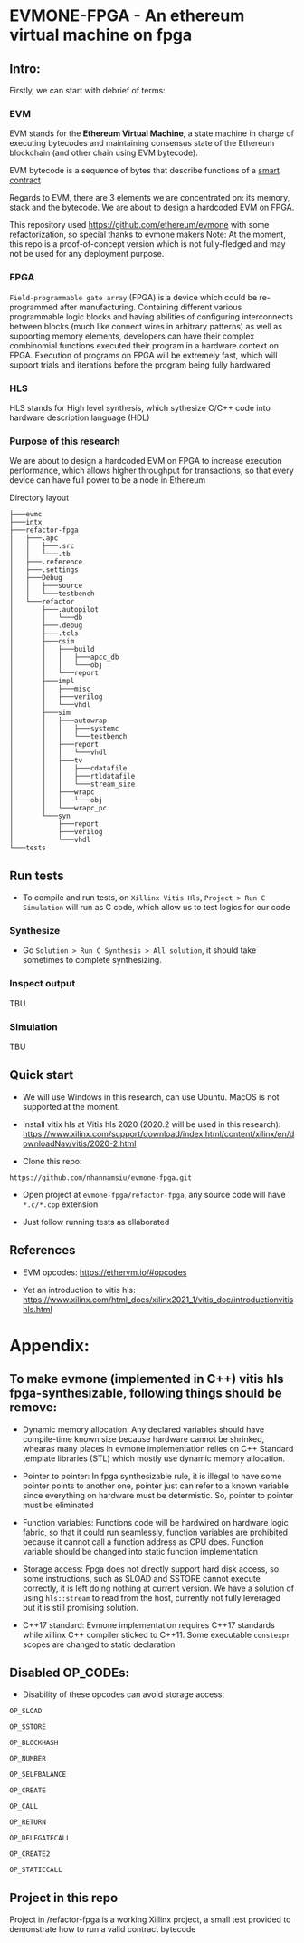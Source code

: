 
# EVMONE-FPGA - An ethereum virtual machine on fpga

## Intro:

Firstly, we can start with debrief of terms:

### EVM

EVM stands for the **Ethereum Virtual Machine**, a state machine in charge of executing bytecodes and maintaining consensus state of the Ethereum blockchain (and other chain using EVM bytecode).

EVM bytecode is a sequence of bytes that describe functions of a [smart contract](https://en.wikipedia.org/wiki/Smart_contract)

Regards to EVM, there are 3 elements we are concentrated on: its memory, stack and the bytecode.
We are about to design a hardcoded EVM on FPGA.

This repository used https://github.com/ethereum/evmone with some refactorization, so special thanks to evmone makers
Note: At the moment, this repo is a proof-of-concept version which is not fully-fledged and may not be used for any deployment purpose.

### FPGA

``Field-programmable gate array`` (FPGA) is a device which could be re-programmed after manufacturing. Containing different various programmable logic blocks and having abilities of configuring interconnects between blocks (much like connect wires in arbitrary patterns) as well as supporting memory elements, developers can have their complex combinomial functions executed their program in a hardware context on FPGA. Execution of programs on FPGA will be extremely fast, which will support trials and iterations before the program being fully hardwared

### HLS

HLS stands for High level synthesis, which sythesize C/C++ code into hardware description language (HDL)

### Purpose of this research

We are about to design a hardcoded EVM on FPGA to increase execution performance, which allows higher throughput for transactions, so that every device can have full power to be a node in Ethereum

Directory layout

```
├───evmc
├───intx
├───refactor-fpga
│   ├───.apc
│   │   ├───.src
│   │   └───.tb
│   ├───.reference
│   ├───.settings
│   ├───Debug
│   │   ├───source
│   │   └───testbench
│   └───refactor
│       ├───.autopilot
│       │   └───db
│       ├───.debug
│       ├───.tcls
│       ├───csim
│       │   ├───build
│       │   │   ├───apcc_db
│       │   │   └───obj
│       │   └───report
│       ├───impl
│       │   ├───misc
│       │   ├───verilog
│       │   └───vhdl
│       ├───sim
│       │   ├───autowrap
│       │   │   ├───systemc
│       │   │   └───testbench
│       │   ├───report
│       │   │   └───vhdl
│       │   ├───tv
│       │   │   ├───cdatafile
│       │   │   ├───rtldatafile
│       │   │   └───stream_size
│       │   ├───wrapc
│       │   │   └───obj
│       │   └───wrapc_pc
│       └───syn
│           ├───report
│           ├───verilog
│           └───vhdl
└───tests
```

## Run tests

- To compile and run tests, on ``Xillinx Vitis Hls``, ``Project > Run C Simulation`` will run as C code, which allow us to test logics for our code

### Synthesize

- Go ``Solution > Run C Synthesis > All solution``, it should take sometimes to complete synthesizing. 

### Inspect output

TBU

### Simulation

TBU

## Quick start

- We will use Windows in this research, can use Ubuntu. MacOS is not supported at the moment.

- Install vitix hls at Vitis hls 2020 (2020.2 will be used in this research): https://www.xilinx.com/support/download/index.html/content/xilinx/en/downloadNav/vitis/2020-2.html

- Clone this repo: 

```
https://github.com/nhannamsiu/evmone-fpga.git
```

- Open project at ``evmone-fpga/refactor-fpga``, any source code will have ``*.c/*.cpp`` extension

- Just follow running tests as ellaborated 

## References

- EVM opcodes: https://ethervm.io/#opcodes

- Yet an introduction to vitis hls: https://www.xilinx.com/html_docs/xilinx2021_1/vitis_doc/introductionvitishls.html


# Appendix:

## To make evmone (implemented in C++) vitis hls fpga-synthesizable, following things should be remove:

- Dynamic memory allocation: Any declared variables should have compile-time known size because hardware cannot be shrinked, whearas many places in evmone implementation relies on C++ Standard template libraries (STL) which mostly use dynamic memory allocation.

- Pointer to pointer: In fpga synthesizable rule, it is illegal to have some pointer points to another one, pointer just can refer to a known variable since everything on hardware must be determistic. So, pointer to pointer must be eliminated

- Function variables: Functions code will be hardwired on hardware logic fabric, so that it could run seamlessly, function variables are prohibited because it cannot call a function address as CPU does. Function variable should be changed into static function implementation

- Storage access: Fpga does not directly support hard disk access, so some instructions, such as SLOAD and SSTORE cannot execute correctly, it is left doing nothing at current version. We have a solution of using ``hls::stream`` to read from the host, currently not fully leveraged but it is still promising solution.

- C++17 standard: Evmone implementation requires C++17 standards while xillinx C++ compiler sticked to C++11. Some executable ``constexpr`` scopes are changed to static declaration

## Disabled OP_CODEs:

- Disability of these opcodes can avoid storage access:

```
OP_SLOAD

OP_SSTORE

OP_BLOCKHASH

OP_NUMBER

OP_SELFBALANCE

OP_CREATE

OP_CALL

OP_RETURN

OP_DELEGATECALL

OP_CREATE2

OP_STATICCALL
```

## Project in this repo

Project in /refactor-fpga is a working Xillinx project, a small test provided to demonstrate how to run a valid contract bytecode
